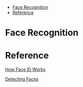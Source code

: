 <!--ts-->
   * [Face Recognition](#face-recognition)
   * [Reference](#reference)

<!-- Added by: gil_diy, at: Tue 08 Feb 2022 08:54:58 IST -->

<!--te-->

# Face Recognition

# Reference

[How Face ID Works](https://youtu.be/mwTaISbA87A)

[Detecting Faces](https://youtu.be/uEJ71VlUmMQ)
